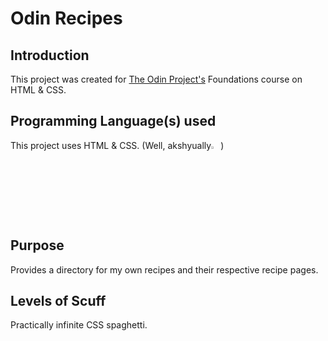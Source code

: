 # Odin Recipes

## Introduction 
This project was created for [The Odin Project's](https://www.theodinproject.com/) Foundations course on HTML & CSS.
## Programming Language(s) used
This project uses HTML & CSS. (Well, akshyually<img src="https://external-content.duckduckgo.com/iu/?u=https%3A%2F%2Fcdn150.picsart.com%2Fupscale-233184758038212.png&f=1&nofb=1&ipt=28184e6bd76452a3d4af25fb421a2312ca291472b53c4e04d3b86e8d345f921a&ipo=images" width=3% height=3% align:center>)
## Purpose
Provides a directory for my own recipes and their respective recipe pages.
## Levels of Scuff
Practically infinite CSS spaghetti.
